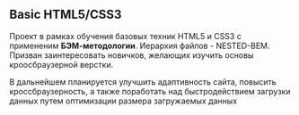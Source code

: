 ## Basic HTML5/CSS3

Проект в рамках обучения базовых техник HTML5 и CSS3 с примененим **БЭМ-методологии**. Иерархия файлов - NESTED-BEM. 
Призван заинтересовать новичков, желающих изучить основы кроосбраузерной верстки.

В дальнейшем планируется улучшить адаптивность сайта, повысить кроссбраузерность, а также поработать над быстродействием загрузки данных путем оптимизации размера загружаемых данных


